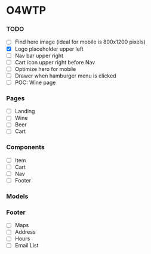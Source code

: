 # O4WTP

### TODO
- [ ] Find hero image (ideal for mobile is 800x1200 pixels)
- [x] Logo placeholder upper left
- [ ] Nav bar upper right
- [ ] Cart icon upper right before Nav
- [ ] Optimize hero for mobile
- [ ] Drawer when hamburger menu is clicked
- [ ] POC: Wine page

### Pages
- [ ] Landing
- [ ] Wine
- [ ] Beer
- [ ] Cart

### Components
- [ ] Item
- [ ] Cart
- [ ] Nav
- [ ] Footer 

### Models

### Footer
- [ ] Maps
- [ ] Address
- [ ] Hours
- [ ] Email List